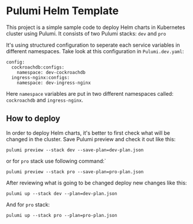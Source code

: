 # Pulumi Helm Template
This project is a simple sample code to deploy Helm charts in Kubernetes cluster using Pulumi. It consists of two Pulumi stacks: `dev` and `pro`

It's using structured configuration to seperate each service variables in different namespaces. Take look at this configuration in `Pulumi.dev.yaml`:
```
config:
  cockroachdb:configs:
    namespace: dev-cockroachdb
  ingress-nginx:configs:
    namespace: dev-ingress-nginx
```
Here `namespace` variables are put in two different namespaces called: `cockroachdb` and `ingress-nginx`. 

## How to deploy
In order to deploy Helm charts, it's better to first check what will be changed in the cluster. Save Pulumi preview and check it out like this:
```
pulumi preview --stack dev --save-plan=dev-plan.json
```
or for `pro` stack use following command:`
```
pulumi preview --stack pro --save-plan=pro-plan.json
```
After reviewing what is going to be changed deploy new changes like this:
```
pulumi up --stack dev --plan=dev-plan.json
```
And for `pro` stack:
```
pulumi up --stack pro --plan=pro-plan.json
```